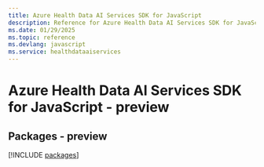 ```yaml
---
title: Azure Health Data AI Services SDK for JavaScript
description: Reference for Azure Health Data AI Services SDK for JavaScript
ms.date: 01/29/2025
ms.topic: reference
ms.devlang: javascript
ms.service: healthdataaiservices
---
```

# Azure Health Data AI Services SDK for JavaScript - preview
## Packages - preview
[!INCLUDE [packages](health-data-ai-services-index.md)]
